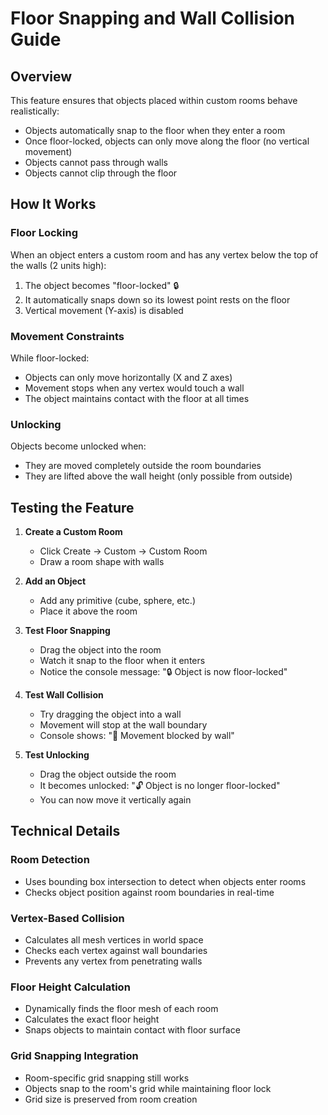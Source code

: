# Floor Snapping and Wall Collision Guide

## Overview
This feature ensures that objects placed within custom rooms behave realistically:
- Objects automatically snap to the floor when they enter a room
- Once floor-locked, objects can only move along the floor (no vertical movement)
- Objects cannot pass through walls
- Objects cannot clip through the floor

## How It Works

### Floor Locking
When an object enters a custom room and has any vertex below the top of the walls (2 units high):
1. The object becomes "floor-locked" 🔒
2. It automatically snaps down so its lowest point rests on the floor
3. Vertical movement (Y-axis) is disabled

### Movement Constraints
While floor-locked:
- Objects can only move horizontally (X and Z axes)
- Movement stops when any vertex would touch a wall
- The object maintains contact with the floor at all times

### Unlocking
Objects become unlocked when:
- They are moved completely outside the room boundaries
- They are lifted above the wall height (only possible from outside)

## Testing the Feature

1. **Create a Custom Room**
   - Click Create → Custom → Custom Room
   - Draw a room shape with walls

2. **Add an Object**
   - Add any primitive (cube, sphere, etc.)
   - Place it above the room

3. **Test Floor Snapping**
   - Drag the object into the room
   - Watch it snap to the floor when it enters
   - Notice the console message: "🔒 Object is now floor-locked"

4. **Test Wall Collision**
   - Try dragging the object into a wall
   - Movement will stop at the wall boundary
   - Console shows: "🚫 Movement blocked by wall"

5. **Test Unlocking**
   - Drag the object outside the room
   - It becomes unlocked: "🔓 Object is no longer floor-locked"
   - You can now move it vertically again

## Technical Details

### Room Detection
- Uses bounding box intersection to detect when objects enter rooms
- Checks object position against room boundaries in real-time

### Vertex-Based Collision
- Calculates all mesh vertices in world space
- Checks each vertex against wall boundaries
- Prevents any vertex from penetrating walls

### Floor Height Calculation
- Dynamically finds the floor mesh of each room
- Calculates the exact floor height
- Snaps objects to maintain contact with floor surface

### Grid Snapping Integration
- Room-specific grid snapping still works
- Objects snap to the room's grid while maintaining floor lock
- Grid size is preserved from room creation 